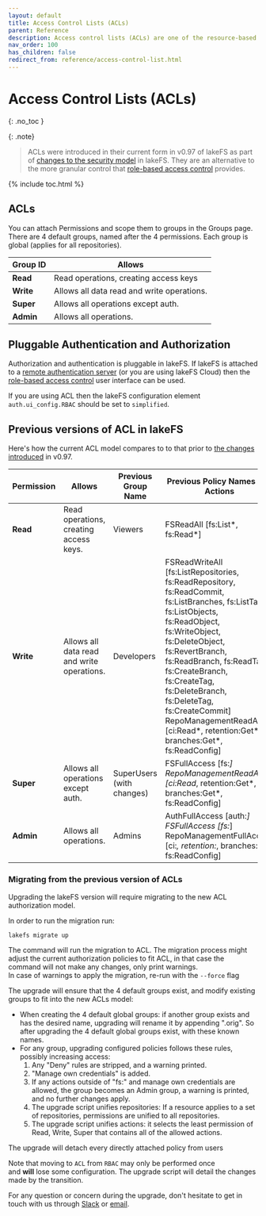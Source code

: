 ```yaml
---
layout: default
title: Access Control Lists (ACLs)
parent: Reference
description: Access control lists (ACLs) are one of the resource-based options that you can use to manage access to your repositories and objects. There are limits to managing permissions using ACLs.
nav_order: 100
has_children: false
redirect_from: reference/access-control-list.html
---
```


# Access Control Lists (ACLs)
{: .no_toc }

{: .note}
> ACLs were introduced in their current form in v0.97 of lakeFS as part of [changes to the security model](/posts/security_update.html#whats-changing) in lakeFS. They are an alternative to the more granular control that [role-based access control](rbac.html) provides.


{% include toc.html %}

## ACLs

You can attach Permissions and scope them to groups in the Groups page.
There are 4 default groups, named after the 4 permissions. Each group is global (applies for all repositories).

| Group ID  | Allows                                     | 
|-----------|--------------------------------------------|
| **Read**  | Read operations, creating access keys      |
| **Write** | Allows all data read and write operations. |
| **Super** | Allows all operations except auth.         |
| **Admin** | Allows all operations.                     |

## Pluggable Authentication and Authorization

Authorization and authentication is pluggable in lakeFS. If lakeFS is attached to a [remote authentication server](remote-authenticator.html) (or you are using lakeFS Cloud) then the [role-based access control](rbac.html) user interface can be used.

If you are using ACL then the lakeFS configuration element `auth.ui_config.RBAC` should be set to `simplified`.

## Previous versions of ACL in lakeFS

Here's how the current ACL model compares to to that prior to [the changes introduced](/posts/security_update.html#whats-changing) in v0.97.

| Permission | Allows                                     | Previous Group Name       | Previous Policy Names and Actions                                                                                         | 
|------------|--------------------------------------------|---------------------------|----------------------------------------------------------------------------------------------------------------------------------------------------------------------------------------------------------------------------------------------------------------------------------------------------------------------------------------------------------------------------------|
| **Read**   | Read operations, creating access keys.     | Viewers                   | FSReadAll \[fs:List*, fs:Read*]                                                                                                                                                                                                                                                                                                                                                  |
| **Write**  | Allows all data read and write operations. | Developers                | FSReadWriteAll \[fs:ListRepositories, fs:ReadRepository, fs:ReadCommit, fs:ListBranches, fs:ListTags, fs:ListObjects, fs:ReadObject, fs:WriteObject, fs:DeleteObject, fs:RevertBranch, fs:ReadBranch, fs:ReadTag, fs:CreateBranch, fs:CreateTag, fs:DeleteBranch, fs:DeleteTag, fs:CreateCommit] RepoManagementReadAll \[ci:Read*, retention:Get*, branches:Get*, fs:ReadConfig] |
| **Super**  | Allows all operations except auth.         | SuperUsers (with changes) | FSFullAccess  \[fs:*] RepoManagementReadAll \[ci:Read*, retention:Get*, branches:Get*, fs:ReadConfig]                                                                                                                                                                                                                                                                            |
| **Admin**  | Allows all operations.                     | Admins                    | AuthFullAccess \[auth:*]  FSFullAccess \[fs:*]  RepoManagementFullAccess \[ci:*, retention:*, branches:*, fs:ReadConfig]                                                                                                                                                                                                                                                         |

### Migrating from the previous version of ACLs

Upgrading the lakeFS version will require migrating to the new ACL authorization model.

In order to run the migration run:
```
lakefs migrate up
```

The command will run the migration to ACL. The migration process might adjust the current authorization policies to fit ACL, in that case the command will not make any changes, only print warnings.  
In case of warnings to apply the migration, re-run with the  `--force`  flag

The upgrade will ensure that the 4 default groups exist, and modify existing groups to fit into the new ACLs model:
-  When creating the 4 default global groups: if another group exists and has the desired name, upgrading will rename it by appending ".orig". So after upgrading the 4 default global groups exist, with these known names.
- For any group, upgrading configured policies follows these rules, possibly increasing access:
    1. Any "Deny" rules are stripped, and a warning printed.
    2. "Manage own credentials" is added.
    3. If any actions outside of "fs:" and manage own credentials are allowed, the group becomes an Admin group, a warning is printed, and no further changes apply.
    4. The upgrade script unifies repositories: If a resource applies to a set of repositories, permissions are unified to all repositories.
    5. The upgrade script unifies actions: it selects the least permission of Read, Write, Super that contains all of the allowed actions.

The upgrade will detach every directly attached policy from users 

Note that moving to `ACL` from `RBAC` may only be performed once and **will** lose some configuration.  The upgrade script will detail the changes made by the transition.

For any question or concern during the upgrade, don't hesitate to get in touch with us through [Slack](https://lakefs.io/slack) or [email](mailto:support@treeverse.io).